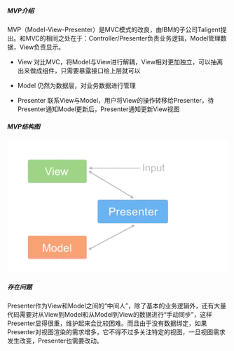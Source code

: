 ##### MVP介绍
MVP（Model-View-Presenter）是MVC模式的改良，由IBM的子公司Taligent提出。和MVC的相同之处在于：Controller/Presenter负责业务逻辑，Model管理数据，View负责显示。

- View 
对比MVC，将Model与View进行解耦，View相对更加独立，可以抽离出来做成组件，只需要暴露接口给上层就可以

- Model
仍然为数据层，对业务数据进行管理

- Presenter
联系View与Model，用户将View的操作转移给Presenter，待Presenter通知Model更新后，Presenter通知更新View视图

##### MVP结构图
![MVP结构图](../images/MVP架构图.png)


##### 存在问题
Presenter作为View和Model之间的“中间人”，除了基本的业务逻辑外，还有大量代码需要对从View到Model和从Model到View的数据进行“手动同步”，这样Presenter显得很重，维护起来会比较困难。而且由于没有数据绑定，如果Presenter对视图渲染的需求增多，它不得不过多关注特定的视图，一旦视图需求发生改变，Presenter也需要改动。
